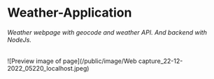 # Weather-Application
###### Weather webpage with geocode and weather API. And backend with NodeJs.
![Preview image of page](/public/image/Web capture_22-12-2022_05220_localhost.jpeg)


